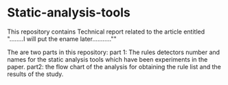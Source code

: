 # Static-analysis-tools
This repository contains Technical report related to the article entitled "........I will put the ename later...........""

The are two parts in this repository:
part 1: The rules detectors number and names for the static analysis tools which have been experiments in the paper.
part2: the flow chart of the analysis for obtaining the rule list and the results of the study.
